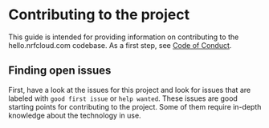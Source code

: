# Contributing to the project

This guide is intended for providing information on contributing to the
hello.nrfcloud.com codebase. As a first step, see
[Code of Conduct](./CODE_OF_CONDUCT.md).

## Finding open issues

First, have a look at the issues for this project and look for issues that are
labeled with `good first issue` or `help wanted`. These issues are good starting
points for contributing to the project. Some of them require in-depth knowledge
about the technology in use.
